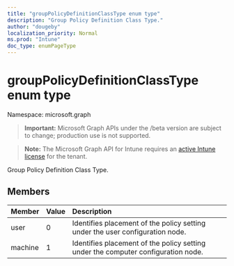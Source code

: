 ```yaml
---
title: "groupPolicyDefinitionClassType enum type"
description: "Group Policy Definition Class Type."
author: "dougeby"
localization_priority: Normal
ms.prod: "Intune"
doc_type: enumPageType
---
```


# groupPolicyDefinitionClassType enum type

Namespace: microsoft.graph

> **Important:** Microsoft Graph APIs under the /beta version are subject to change; production use is not supported.

> **Note:** The Microsoft Graph API for Intune requires an [active Intune license](https://go.microsoft.com/fwlink/?linkid=839381) for the tenant.

Group Policy Definition Class Type.

## Members
|Member|Value|Description|
|:---|:---|:---|
|user|0|Identifies placement of the policy setting under the user configuration node.|
|machine|1|Identifies placement of the policy setting under the computer configuration node.|





